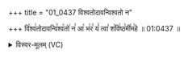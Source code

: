 +++
title = "01_0437 विश्वतोदावन्विश्वतो न"

+++
वि꣡श्व꣢तोदावन्वि꣣श्व꣡तो꣢ न꣣ आ꣡ भ꣢र꣣ यं꣢ त्वा꣣ श꣡वि꣢ष्ठ꣣मी꣡म꣢हे ॥ 01:0437 ॥

<details><summary>विस्वर-मूलम् (VC)</summary>

विश्वतोदावन्विश्वतो न आ भर यं त्वा शविष्ठमीमहे ॥४३७
</details>